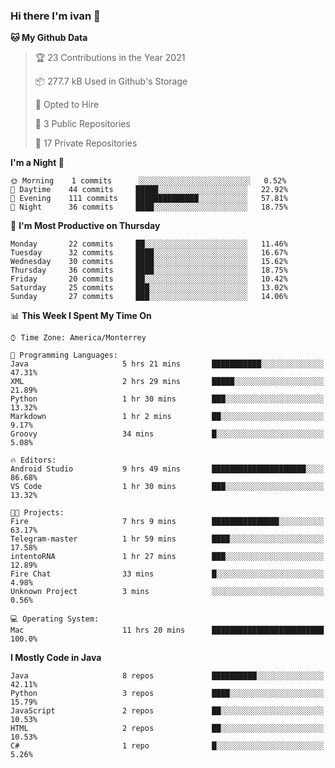 ### Hi there I'm ivan 👋
<!--START_SECTION:waka-->
**🐱 My Github Data** 

> 🏆 23 Contributions in the Year 2021
 > 
> 📦 277.7 kB Used in Github's Storage 
 > 
> 💼 Opted to Hire
 > 
> 📜 3 Public Repositories 
 > 
> 🔑 17 Private Repositories  
 > 
**I'm a Night 🦉** 

```text
🌞 Morning    1 commits      ░░░░░░░░░░░░░░░░░░░░░░░░░   0.52% 
🌆 Daytime    44 commits     █████░░░░░░░░░░░░░░░░░░░░   22.92% 
🌃 Evening    111 commits    ██████████████░░░░░░░░░░░   57.81% 
🌙 Night      36 commits     ████░░░░░░░░░░░░░░░░░░░░░   18.75%

```
📅 **I'm Most Productive on Thursday** 

```text
Monday       22 commits     ██░░░░░░░░░░░░░░░░░░░░░░░   11.46% 
Tuesday      32 commits     ████░░░░░░░░░░░░░░░░░░░░░   16.67% 
Wednesday    30 commits     ████░░░░░░░░░░░░░░░░░░░░░   15.62% 
Thursday     36 commits     ████░░░░░░░░░░░░░░░░░░░░░   18.75% 
Friday       20 commits     ██░░░░░░░░░░░░░░░░░░░░░░░   10.42% 
Saturday     25 commits     ███░░░░░░░░░░░░░░░░░░░░░░   13.02% 
Sunday       27 commits     ███░░░░░░░░░░░░░░░░░░░░░░   14.06%

```


📊 **This Week I Spent My Time On** 

```text
⌚︎ Time Zone: America/Monterrey

💬 Programming Languages: 
Java                     5 hrs 21 mins       ███████████░░░░░░░░░░░░░░   47.31% 
XML                      2 hrs 29 mins       █████░░░░░░░░░░░░░░░░░░░░   21.89% 
Python                   1 hr 30 mins        ███░░░░░░░░░░░░░░░░░░░░░░   13.32% 
Markdown                 1 hr 2 mins         ██░░░░░░░░░░░░░░░░░░░░░░░   9.17% 
Groovy                   34 mins             █░░░░░░░░░░░░░░░░░░░░░░░░   5.08%

🔥 Editors: 
Android Studio           9 hrs 49 mins       █████████████████████░░░░   86.68% 
VS Code                  1 hr 30 mins        ███░░░░░░░░░░░░░░░░░░░░░░   13.32%

🐱‍💻 Projects: 
Fire                     7 hrs 9 mins        ███████████████░░░░░░░░░░   63.17% 
Telegram-master          1 hr 59 mins        ████░░░░░░░░░░░░░░░░░░░░░   17.58% 
intentoRNA               1 hr 27 mins        ███░░░░░░░░░░░░░░░░░░░░░░   12.89% 
Fire Chat                33 mins             █░░░░░░░░░░░░░░░░░░░░░░░░   4.98% 
Unknown Project          3 mins              ░░░░░░░░░░░░░░░░░░░░░░░░░   0.56%

💻 Operating System: 
Mac                      11 hrs 20 mins      █████████████████████████   100.0%

```

**I Mostly Code in Java** 

```text
Java                     8 repos             ██████████░░░░░░░░░░░░░░░   42.11% 
Python                   3 repos             ████░░░░░░░░░░░░░░░░░░░░░   15.79% 
JavaScript               2 repos             ██░░░░░░░░░░░░░░░░░░░░░░░   10.53% 
HTML                     2 repos             ██░░░░░░░░░░░░░░░░░░░░░░░   10.53% 
C#                       1 repo              █░░░░░░░░░░░░░░░░░░░░░░░░   5.26%

```



<!--END_SECTION:waka-->

<!--
<p align="center">
  <img src ="https://github-readme-stats.vercel.app/api?username=ivanjtm&show_icons=true&count_private=true&theme=default&hide_border=true&include_all_commits=true?count_private=true">
  <img src ="https://github-readme-stats.vercel.app/api/top-langs/?username=ivanjtm&layout=compact&hide_border=true&langs_count=50">
  <img src="https://github-readme-stats.vercel.app/api/wakatime?username=ivanjtm&hide_border=true"> 
</p>
-->
